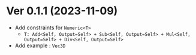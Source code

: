 # Ver 0.1.1 (2023-11-09)

- Add constraints for `Numeric<T>`
  - `T: Add<Self, Output=Self> + Sub<Self, Output=Self> + Mul<Self, Output=Self> + Div<Self, Output=Self>`
- Add example : `Vec3D`
